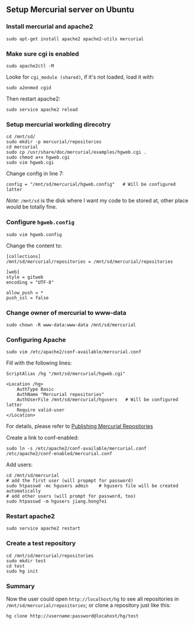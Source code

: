 ## Setup Mercurial server on Ubuntu

### Install mercurial and apache2
	sudo apt-get install apache2 apache2-utils mercurial

### Make sure cgi is enabled
	sudo apache2ctl -M

Looke for `cgi_module (shared)`, if it's not loaded, load it with:

	sudo a2enmod cgid

Then restart apache2:

	sudo service apache2 reload

### Setup mercurial workding direcotry

	cd /mnt/sd/
	sudo mkdir -p mercurial/repositories
	cd mercurial
	sudo cp /usr/share/doc/mercurial/examples/hgweb.cgi .
	sudo chmod a+x hgweb.cgi
	sudo vim hgweb.cgi

Change config in line 7:

	config = "/mnt/sd/mercurial/hgweb.config"   # Will be configured latter

*Note:* `/mnt/sd` is the disk where I want my code to be stored at, other place would be totally fine.

### Configure `hgweb.config`

	sudo vim hgweb.config

Change the content to:

	[collections]
	/mnt/sd/mercurial/repositories = /mnt/sd/mercurial/repositories

	[web]
	style = gitweb
	encoding = "UTF-8"

	allow_push = *
	push_ssl = false

### Change owner of mercurial to www-data

	sudo chown -R www-data:www-data /mnt/sd/mercurial

### Configuring Apache

	sudo vim /etc/apache2/conf-available/mercurial.conf

Fill with the following lines:

	ScriptAlias /hg "/mnt/sd/mercurial/hgweb.cgi"

	<Location /hg>
    	AuthType Basic
    	AuthName "Mercurial repositories"
    	AuthUserFile /mnt/sd/mercurial/hgusers   # Will be configured latter
    	Require valid-user
	</Location>

For details, please refer to [Publishing Mercurial Repositories](http://mercurial.selenic.com/wiki/PublishingRepositories)

Create a link to conf-enabled:

	sudo ln -s /etc/apache2/conf-available/mercurial.conf /etc/apache2/conf-enabled/mercurial.conf

Add users:

	cd /mnt/sd/mercurial
	# add the first user (will propmpt for password)
	sudo htpasswd -mc hgusers admin    # hgusers file will be created automatically
	# add other users (will prompt for password, too)
	sudo htpasswd -m hgusers jiang.hongfei

### Restart apache2

	sudo service apache2 restart

### Create a test repository

	cd /mnt/sd/mercurial/repositories
	sudo mkdir test
	cd test
	sudo hg init

### Summary
Now the user could open `http://localhost/hg` to see all repositories in `/mnt/sd/mercurial/repositories`; or clone a repository just like this:

	hg clone http://username:password@locahost/hg/test